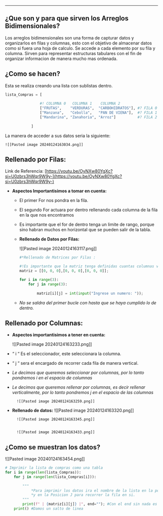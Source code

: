 
---
## **¿Que son y para que sirven los Arreglos Bidimensionales?**

Los arreglos bidimensionales son una forma de capturar datos y organizarlos en filas y columnas, esto con el objetivo de almacenar datos como si fuera una hoja de calculo. Se accede a cada elemento por su fila y columna. Sirven para representar estructuras tabulares con el fin de organizar informacion de manera mucho mas ordenada.

## **¿Como se hacen?**

Esta se realiza creando una lista con sublistas dentro.

```python
lista_Compras = [
    
                #! COLUMNA 0   COLUMNA 1    COLUMNA 2   
                ["FRUTAS",    "VERDURAS",  "CARBOHIDRATOS"], #? FILA 0
                ["Manzana",   "Cebolla",   "PAN DE VIENA"],  #? FILA 1
                ["Mandarina", "Zanahoria", "Arroz"]          #? FILA 2  
            
            ]
```

La manera de acceder a sus datos seria la siguiente:

	![[Pasted image 20240124163034.png]]

## **Rellenado por Filas:**

Link de Referencia: [](https://youtu.be/OyNXw80YgXc?si=U0zbrs3hWqr9W9y-&t=254)[https://youtu.be/OyNXw80YgXc?si=U0zbrs3hWqr9W9y-](https://youtu.be/OyNXw80YgXc?si=U0zbrs3hWqr9W9y-)

- **Aspectos Importantisimos a tomar en cuenta:**
    - El primer For nos pondra en la fila.
        
    - El segundo For actuara por dentro rellenando cada columna de la fila en la que nos encontramos
        
    - Es importante que el for de dentro tenga un limite de rango, porque sino habran muchos en horizontal que se pueden salir de la tabla.
        
    - **Rellenado de Datos por Filas:**
        
		![[Pasted image 20240124163117.png]]
        ```python
        #*Rellenado de Matrices por Filas : 
        
        #!Es importante que la matriz tenga definidas cuantas columnas va a usar.
        matriz = [[0, 0, 0],[0, 0, 0],[0, 0, 0]]; 
        
        for i in range(3):
            for j in range(3):
                
                matriz[i][j] = int(input("Ingrese un numero: "));
        ```
        
    - _No se saldra del primer bucle con hasta que se haya cumplido lo de dentro._
        

## **Rellenado por Columnas:**

- **Aspectos importantisimos a tener en cuenta:**

	![[Pasted image 20240124163233.png]]

- “ i “ Es el seleccionador, este seleccionara la columna.
    
- “ j “ sera el encargado de recorrer cada fila de manera vertical.
    
- _Le decimos que queremos seleccionar por columnas, por lo tanto pondremos i en el espacio de columnas_
    
- _Le decimos que queremos rellenar por columnas, es decir rellenar verticalmente, por lo tanto pondremos j en el espacio de las columnas_
    
		![[Pasted image 20240124163259.png]]
- **Rellenado de datos:**
	    ![[Pasted image 20240124163320.png]]

		

		![[Pasted image 20240124163345.png]]


		![[Pasted image 20240124163433.png]]

## **¿Como se muestran los datos?**

![[Pasted image 20240124163454.png]]

```python
# Imprimir la lista de compras como una tabla
for i in range(len(lista_Compras)):
    for j in range(len(lista_Compras[i])):
        
        """
            *Para imprimir los datos ira el nombre de la lista en la posicion[i] para ubicar segun la fila
            *y en la Posicion J para recorrer la fila en si. 
        """
        print(f" | {matriz[i][j]} |", end=""); #Con el end sin nada es como si hicieramos un write 
    print() #Damos un salto de linea
```
